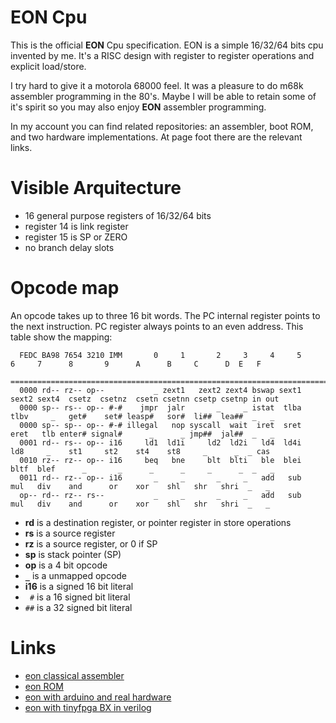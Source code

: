 # EON Cpu

This is the official **EON** Cpu specification. EON is a simple 16/32/64 bits cpu invented by me. It's a RISC design
with register to register operations and explicit load/store.

I try hard to give it a motorola 68000 feel. It was a pleasure to do m68k assembler programming in the 80's. Maybe I will be able
to retain some of it's spirit so you may also enjoy **EON** assembler programming.

In my account you can find related repositories: an assembler, boot ROM, and two hardware implementations. At page foot there are the relevant links.

# Visible Arquitecture

* 16 general purpose registers of 16/32/64 bits
* register 14 is link register
* register 15 is SP or ZERO
* no branch delay slots

# Opcode map
An opcode takes up to three 16 bit words. The PC internal register points to the next instruction. PC register always points to an even address.
This table show the mapping:

```
  FEDC BA98 7654 3210 IMM       0     1       2     3     4     5     6     7      8       9      A      B     C      D  E   F
  ============================================================================================================================
  0000 rd-- rz-- op--           _ zext1   zext2 zext4 bswap sext1 sext2 sext4  csetz  csetnz  csetn csetnn csetp csetnp in out
  0000 sp-- rs-- op-- #-#    jmpr  jalr       _     _ istat  tlba  tlbv     _   get#    set# leasp#   sor#  li##  lea##  _   _
  0000 sp-- sp-- op-- #-# illegal   nop syscall  wait  iret  sret  eret   tlb enter# signal#      _      _ jmp##  jal##  _   _
  0001 rd-- rs-- op-- i16     ld1  ld1i     ld2  ld2i   ld4  ld4i   ld8     _    st1     st2    st4    st8     _      _  _ cas
  0010 rz-- rz-- op-- i16     beq   bne     blt  blti   ble  blei  bltf  blef      _       _      _      _     _      _  _   _
  0011 rd-- rz-- op-- i16       _     _       _     _   add   sub   mul   div    and      or    xor    shl   shr   shri  _   _
  op-- rd-- rz-- rs--           _     _       _     _   add   sub   mul   div    and      or    xor    shl   shr   shri  _   _
```

* **rd** is a destination register, or pointer register in store operations
* **rs** is a source register
* **rz** is a source register, or 0 if SP
* **sp** is stack pointer (SP)
* **op** is a 4 bit opcode
* **`_`** is a unmapped opcode
* **i16** is a signed 16 bit literal
* ` #` is a 16 signed bit literal
* `##` is a 32 signed bit literal

# Links
* [eon classical assembler](https://github.com/elgron-eon/eonasm)
* [eon ROM](https://github.com/elgron-eon/eonrom)
* [eon with arduino and real hardware](https://github.com/elgron-eon/eonduino)
* [eon with tinyfpga BX in verilog](https://github.com/elgron-eon/eonv)

